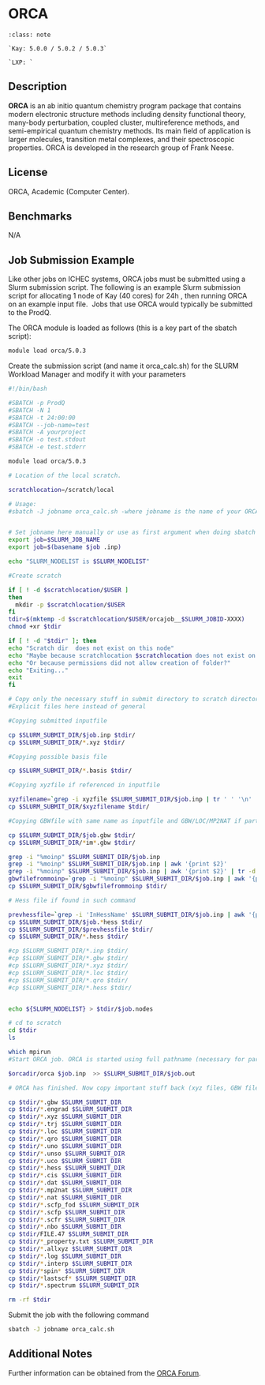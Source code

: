 # ORCA


```{admonition} Versions Installed
:class: note

`Kay: 5.0.0 / 5.0.2 / 5.0.3`

`LXP: `

```

## Description

**ORCA** is an ab initio quantum chemistry program package that contains
modern electronic structure methods including density functional theory,
many-body perturbation, coupled cluster, multireference methods, and
semi-empirical quantum chemistry methods. Its main field of application
is larger molecules, transition metal complexes, and their spectroscopic
properties. ORCA is developed in the research group of Frank Neese.

## License

ORCA, Academic (Computer Center).

## Benchmarks

N/A

## Job Submission Example

Like other jobs on ICHEC systems, ORCA jobs must be submitted using a
Slurm submission script. The following is an example Slurm submission
script for allocating 1 node of Kay (40 cores) for 24h , then running
ORCA on an example input file.  Jobs that use ORCA would typically be
submitted to the ProdQ.

The ORCA module is loaded as follows (this is a key part of the sbatch
script):
```bash
module load orca/5.0.3
```

Create the submission script (and name it orca\_calc.sh) for the SLURM
Workload Manager and modify it with your parameters

```bash
#!/bin/bash

#SBATCH -p ProdQ
#SBATCH -N 1
#SBATCH -t 24:00:00
#SBATCH --job-name=test
#SBATCH -A yourproject
#SBATCH -o test.stdout
#SBATCH -e test.stderr

module load orca/5.0.3

# Location of the local scratch.

scratchlocation=/scratch/local 

# Usage:
#sbatch -J jobname orca_calc.sh -where jobname is the name of your ORCA inputfile (jobname.inp) without the .inp extension


# Set jobname here manually or use as first argument when doing sbatch -J argument job-orca.sh -N argument where "argument" becomes $SLURM_JOBNAME
export job=$SLURM_JOB_NAME
export job=$(basename $job .inp)

echo "SLURM_NODELIST is $SLURM_NODELIST"

#Create scratch

if [ ! -d $scratchlocation/$USER ]
then
  mkdir -p $scratchlocation/$USER
fi
tdir=$(mktemp -d $scratchlocation/$USER/orcajob__$SLURM_JOBID-XXXX)
chmod +xr $tdir

if [ ! -d "$tdir" ]; then
echo "Scratch dir  does not exist on this node"
echo "Maybe because scratchlocation $scratchlocation does not exist on node??"
echo "Or because permissions did not allow creation of folder?"
echo "Exiting..."
exit
fi

# Copy only the necessary stuff in submit directory to scratch directory.
#Explicit files here instead of general

#Copying submitted inputfile

cp $SLURM_SUBMIT_DIR/$job.inp $tdir/
cp $SLURM_SUBMIT_DIR/*.xyz $tdir/

#Copying possible basis file

cp $SLURM_SUBMIT_DIR/*.basis $tdir/

#Copying xyzfile if referenced in inputfile

xyzfilename=`grep -i xyzfile $SLURM_SUBMIT_DIR/$job.inp | tr ' ' '\n' | tail -2 | grep .xyz`
cp $SLURM_SUBMIT_DIR/$xyzfilename $tdir/

#Copying GBWfile with same name as inputfile and GBW/LOC/MP2NAT if part of %moinp statement

cp $SLURM_SUBMIT_DIR/$job.gbw $tdir/
cp $SLURM_SUBMIT_DIR/*im*.gbw $tdir/

grep -i "%moinp" $SLURM_SUBMIT_DIR/$job.inp
grep -i "%moinp" $SLURM_SUBMIT_DIR/$job.inp | awk '{print $2}'
grep -i "%moinp" $SLURM_SUBMIT_DIR/$job.inp | awk '{print $2}' | tr -d '"'
gbwfilefrommoinp=`grep -i "%moinp" $SLURM_SUBMIT_DIR/$job.inp | awk '{print $2}' | tr -d '"'`
cp $SLURM_SUBMIT_DIR/$gbwfilefrommoinp $tdir/

# Hess file if found in such command

prevhessfile=`grep -i 'InHessName' $SLURM_SUBMIT_DIR/$job.inp | awk '{print $2}' | tr -d '"'`
cp $SLURM_SUBMIT_DIR/$job.*hess $tdir/
cp $SLURM_SUBMIT_DIR/$prevhessfile $tdir/
cp $SLURM_SUBMIT_DIR/*.hess $tdir/

#cp $SLURM_SUBMIT_DIR/*.inp $tdir/
#cp $SLURM_SUBMIT_DIR/*.gbw $tdir/
#cp $SLURM_SUBMIT_DIR/*.xyz $tdir/
#cp $SLURM_SUBMIT_DIR/*.loc $tdir/
#cp $SLURM_SUBMIT_DIR/*.qro $tdir/
#cp $SLURM_SUBMIT_DIR/*.hess $tdir/


echo ${SLURM_NODELIST} > $tdir/$job.nodes

# cd to scratch
cd $tdir
ls

which mpirun
#Start ORCA job. ORCA is started using full pathname (necessary for parallel). Output file is written directly to submit directory

$orcadir/orca $job.inp  >> $SLURM_SUBMIT_DIR/$job.out

# ORCA has finished. Now copy important stuff back (xyz files, GBW files etc.). Add files here as required

cp $tdir/*.gbw $SLURM_SUBMIT_DIR
cp $tdir/*.engrad $SLURM_SUBMIT_DIR
cp $tdir/*.xyz $SLURM_SUBMIT_DIR
cp $tdir/*.trj $SLURM_SUBMIT_DIR
cp $tdir/*.loc $SLURM_SUBMIT_DIR
cp $tdir/*.qro $SLURM_SUBMIT_DIR
cp $tdir/*.uno $SLURM_SUBMIT_DIR
cp $tdir/*.unso $SLURM_SUBMIT_DIR
cp $tdir/*.uco $SLURM_SUBMIT_DIR
cp $tdir/*.hess $SLURM_SUBMIT_DIR
cp $tdir/*.cis $SLURM_SUBMIT_DIR
cp $tdir/*.dat $SLURM_SUBMIT_DIR
cp $tdir/*.mp2nat $SLURM_SUBMIT_DIR
cp $tdir/*.nat $SLURM_SUBMIT_DIR
cp $tdir/*.scfp_fod $SLURM_SUBMIT_DIR
cp $tdir/*.scfp $SLURM_SUBMIT_DIR
cp $tdir/*.scfr $SLURM_SUBMIT_DIR
cp $tdir/*.nbo $SLURM_SUBMIT_DIR
cp $tdir/FILE.47 $SLURM_SUBMIT_DIR
cp $tdir/*_property.txt $SLURM_SUBMIT_DIR
cp $tdir/*.allxyz $SLURM_SUBMIT_DIR
cp $tdir/*.log $SLURM_SUBMIT_DIR
cp $tdir/*.interp $SLURM_SUBMIT_DIR
cp $tdir/*spin* $SLURM_SUBMIT_DIR
cp $tdir/*lastscf* $SLURM_SUBMIT_DIR
cp $tdir/*.spectrum $SLURM_SUBMIT_DIR

rm -rf $tdir
```

Submit the job with the following command

```bash
sbatch -J jobname orca_calc.sh 
```

## Additional Notes

Further information can be obtained from the [ORCA Forum](https://orcaforum.kofo.mpg.de/).

